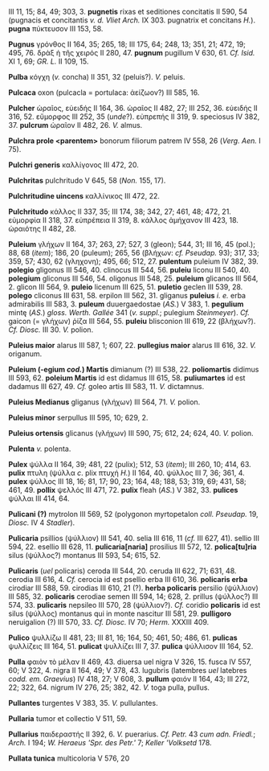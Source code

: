 III 11, 15; 84, 49; 303, 3. **pugnetis** rixas et seditiones concitatis
II 590, 54 (pugnacis et concitantis *v. d. Vliet Arch.* IX 303.
pugnatrix et concitans *H.*). **pugna** πύκτευσον III 153, 58.

**Pugnus** γρόνθος II 164, 35; 265, 18; III 175, 64; 248, 13; 351, 21;
472, 19; 495, 76. δρὰξ ἡ τῆς χειρός II 280, 47. **pugnum** pugillum V
630, 61. *Cf. Isid.* XI 1, 69; *GR. L.* II 109, 15.

**Pulba** κόγχη (*v.* concha) II 351, 32 (peluis?). *V.* peluis.

**Pulcaca** oxon (pulcacla = portulaca: ἀείζωον?) III 585, 16.

**Pulcher** ὡραῖος, εὐειδής II 164, 36. ὡραῖος II 482, 27; III 252, 36.
εὐειδής II 316, 52. εὔμορφος III 252, 35 (*unde*?). εὐπρεπής II 319, 9.
speciosus IV 382, 37. **pulcrum** ὡραῖον II 482, 26. *V.* almus.

**Pulchra prole \<parentem\>** bonorum filiorum patrem IV 558, 26
(*Verg. Aen.* I 75).

**Pulchri generis** καλλίγονος III 472, 20.

**Pulchritas** pulchritudo V 645, 58 (*Non.* 155, 17).

**Pulchritudine uincens** καλλίνικος III 472, 22.

**Pulchritudo** κάλλος II 337, 35; III 174, 38; 342, 27; 461, 48; 472,
21. εὐμορφία II 318, 37. εὐπρέπεια II 319, 8. κάλλος ἀμήχανον III 423,
18. ὡραιότης II 482, 28.

**Puleium** γλήχων II 164, 37; 263, 27; 527, 3 (gleon); 544, 31; III 16,
45 (pol.); 88, 68 (*item*); 186, 20 (puleum); 265, 56 (βλήχων: *cf.
Pseudap.* 93); 317, 33; 359, 57; 430, 62 (γληχονη); 495, 66; 512, 27.
**pulentum** puleium IV 382, 39. **polegio** gligonus III 546, 40.
clinocus III 544, 56. **puleiu** liconu III 540, 40. **polegium**
gliconus III 546, 54. oligonus III 548, 25. **puleium** glicanos III
564, 2. glicon III 564, 9. **puleio** licenum III 625, 51. **puletio**
geclen III 539, 28. **polego** cliconus III 631, 58. erpilon III 562,
31. gliganus **puleius** *i. e.* erba admirabilis III 583, 3. **puleum**
duuergaedostae (*AS.*) V 383, 1. **pegulium** mintę (*AS.*) *gloss.
Werth. Gallée* 341 (*v. suppl.*; pulegium *Steinmeyer*). *Cf.* gaicon
(= γλήχων) ῥίζα III 564, 55. **puleiu** blisconion III 619, 22
(βλήχων?). *Cf. Diosc.* III 30. *V.* polion.

**Puleius maior** alarus III 587, 1; 607, 22. **pullegius maior** alarus
III 616, 32. *V.* origanum.

**Puleium (-egium *cod.*) Martis** dimianum (?) III 538, 22.
**poliomartis** didimus III 593, 62. **poleium Martis** id est didamus
III 615, 58. **puliumartes** id est dadamus III 627, 49. *Cf.* goleo
artis III 583, 11. *V.* dictamnus.

**Puleius Medianus** gliganus (γλήχων) III 564, 71. *V.* polion.

**Puleius minor** serpullus III 595, 10; 629, 2.

**Puleius ortensis** glicanus (γλήχων) III 590, 75; 612, 24; 624, 40.
*V.* polion.

**Pulenta** *v.* polenta.

**Pulex** ψύλλα II 164, 39; 481, 22 (pulix); 512, 53 (*item*); III 260,
10; 414, 63. **pulix** πτυλη (ψύλλα *c*. plix πτυχή *H.*) II 164, 40.
ψύλλος III 7, 36; 361, 4. **pulex** ψύλλος III 18, 16; 81, 17; 90, 23;
164, 48; 188, 53; 319, 69; 431, 58; 461, 49. **pollix** ψελλός III 471,
72. **pulix** fleah (*AS.*) V 382, 33. **pulices** ψύλλαι III 414, 64.

**Pulicani (?)** mytrolon III 569, 52 (polygonon myrtopetalon *coll.
Pseudap.* 19, *Diosc.* IV 4 *Stadler*).

**Pulicaria** psillios (ψύλλιον) III 541, 40. selia III 616, 11 (*cf.*
III 627, 41). sellio III 594, 22. esellio III 628, 11.
**pulicaria\[naria\]** prosilius III 572, 12. **polica\[tu\]ria** silus
(ψύλλος?) montanus III 593, 54; 615, 52.

**Pulicaris** (*uel* policaris) ceroda III 544, 20. ceruda III 622, 71;
631, 48. cerodia III 616, 4. *Cf.* cerocia id est psellio erba III 610,
36. **policaris erba** cirodiar III 588, 59. cirodias III 610, 21 (?).
**herba policaris** persilio (ψύλλιον) III 585, 32. **policaris**
cerodiae semen III 594, 14; 628, 2. prillus (ψύλλος?) III 574, 33.
**pulicaris** nepsileo III 570, 28 (ψύλλιον?). *Cf.* coridio
**policaris** id est silus (ψύλλος) montanus qui in monte nascitur III
581, 29. **pulligoro** neruigalion (?) III 570, 33. *Cf. Diosc.* IV 70;
*Herm.* XXXIII 409.

**Pulico** ψυλλίζω II 481, 23; III 81, 16; 164, 50; 461, 50; 486, 61.
**pulicas** ψυλλίζεις III 164, 51. **pulicat** ψυλλίζει III 7, 37.
**pulica** ψύλλισον III 164, 52.

**Pulla** φαιὸν τὸ μέλαν II 469, 43. diuersa uel nigra V 326, 15. fusca
IV 557, 60; V 322, 4. nigra II 164, 49; V 378, 43. lugubris (latembres
*uel* latebres *codd. em. Graevius*) IV 418, 27; V 608, 3. **pullum**
φαιόν II 164, 43; III 272, 22; 322, 64. nigrum IV 276, 25; 382, 42. *V.*
toga pulla, pullus.

**Pullantes** turgentes V 383, 35. *V.* pullulantes.

**Pullaria** tumor et collectio V 511, 59.

**Pullarius** παιδεραστής II 392, 6. *V.* puerarius. *Cf. Petr.* 43 *cum
adn. Friedl.*; *Arch.* I 194; *W. Heraeus 'Spr. des Petr.'* 7; *Keller
'Volksetd* 178.

**Pullata tunica** multicoloria V 576, 20
